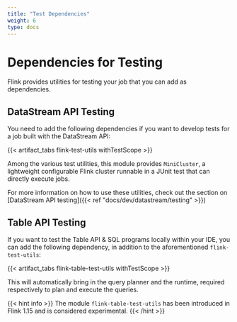 ```yaml
---
title: "Test Dependencies"
weight: 6
type: docs
---
```

<!--
Licensed to the Apache Software Foundation (ASF) under one
or more contributor license agreements.  See the NOTICE file
distributed with this work for additional information
regarding copyright ownership.  The ASF licenses this file
to you under the Apache License, Version 2.0 (the
"License"); you may not use this file except in compliance
with the License.  You may obtain a copy of the License at

  http://www.apache.org/licenses/LICENSE-2.0

Unless required by applicable law or agreed to in writing,
software distributed under the License is distributed on an
"AS IS" BASIS, WITHOUT WARRANTIES OR CONDITIONS OF ANY
KIND, either express or implied.  See the License for the
specific language governing permissions and limitations
under the License.
-->

# Dependencies for Testing 

Flink provides utilities for testing your job that you can add as dependencies.

## DataStream API Testing

You need to add the following dependencies if you want to develop tests for a job built with the
DataStream API:

{{< artifact_tabs flink-test-utils withTestScope >}}

Among the various test utilities, this module provides `MiniCluster`, a lightweight configurable Flink cluster runnable in a JUnit test that can directly execute jobs.

For more information on how to use these utilities, check out the section on [DataStream API testing]({{< ref "docs/dev/datastream/testing" >}})

## Table API Testing

If you want to test the Table API & SQL programs locally within your IDE, you can add the following
dependency, in addition to the aforementioned `flink-test-utils`:

{{< artifact_tabs flink-table-test-utils withTestScope >}}

This will automatically bring in the query planner and the runtime, required respectively to plan
and execute the queries.

{{< hint info >}}
The module `flink-table-test-utils` has been introduced in Flink 1.15 and is considered experimental.
{{< /hint >}}
